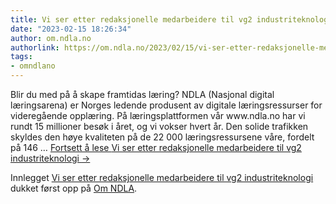 ```yaml
---
title: Vi ser etter redaksjonelle medarbeidere til vg2 industriteknologi
date: "2023-02-15 18:26:34"
author: om.ndla.no
authorlink: https://om.ndla.no/2023/02/15/vi-ser-etter-redaksjonelle-medarbeidere-til-vg2-industriteknologi/
tags:
- omndlano
---
```

<p>Blir du med på å skape framtidas læring? NDLA (Nasjonal digital læringsarena) er Norges ledende produsent av digitale læringsressurser for videregående opplæring. På læringsplattformen vår www.ndla.no har vi rundt 15 millioner besøk i året, og vi vokser hvert år. Den solide trafikken skyldes den høye kvaliteten på de 22 000 læringsressursene våre, fordelt på 146 &#8230; <a href="https://om.ndla.no/2023/02/15/vi-ser-etter-redaksjonelle-medarbeidere-til-vg2-industriteknologi/" class="more-link">Fortsett å lese <span class="screen-reader-text">Vi ser etter redaksjonelle medarbeidere til vg2 industriteknologi</span> <span class="meta-nav">&#8594;</span></a></p>
<p>Innlegget <a rel="nofollow" href="https://om.ndla.no/2023/02/15/vi-ser-etter-redaksjonelle-medarbeidere-til-vg2-industriteknologi/">Vi ser etter redaksjonelle medarbeidere til vg2 industriteknologi</a> dukket først opp på <a rel="nofollow" href="https://om.ndla.no">Om NDLA</a>.</p>
